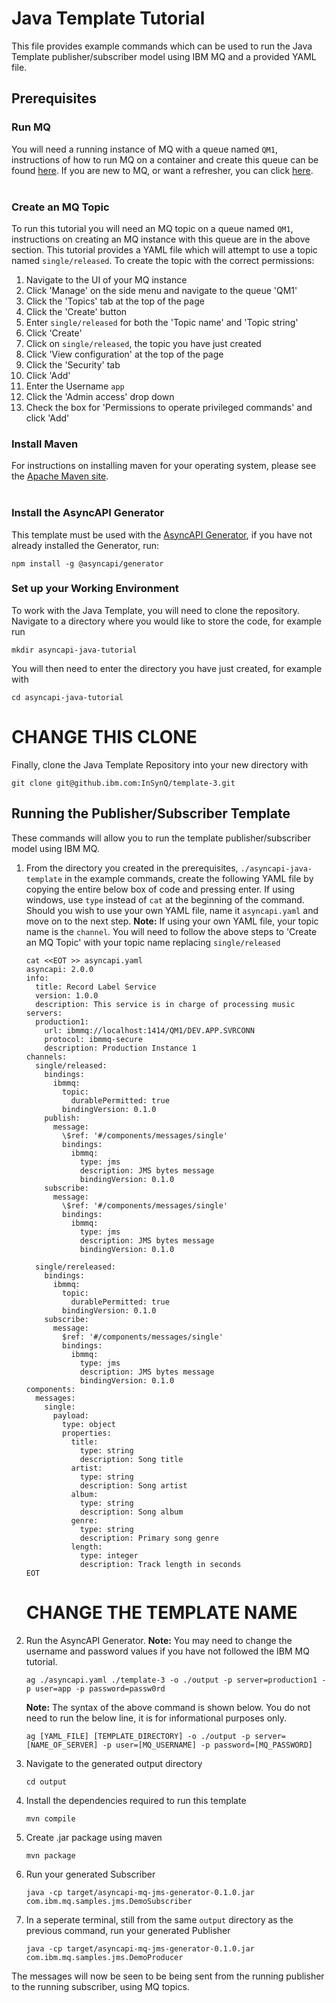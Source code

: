 Java Template Tutorial
===

This file provides example commands which can be used to run the Java Template publisher/subscriber model using IBM MQ and a provided YAML file.

## Prerequisites

### Run MQ
You will need a running instance of MQ with a queue named `QM1`, instructions of how to run MQ on a container and create this queue can be found [here](https://developer.ibm.com/tutorials/mq-connect-app-queue-manager-containers/). If you are new to MQ, or want a refresher, you can click [here](https://ibm.biz/learn-mq).
<br></br>

### Create an MQ Topic
To run this tutorial you will need an MQ topic on a queue named `QM1`, instructions on creating an MQ instance with this queue are in the above section. This tutorial provides a YAML file which will attempt to use a topic named `single/released`. To create the topic with the correct permissions:
1. Navigate to the UI of your MQ instance
2. Click 'Manage' on the side menu and navigate to the queue 'QM1'
3. Click the 'Topics' tab at the top of the page
4. Click the 'Create' button
5. Enter `single/released` for both the 'Topic name' and 'Topic string'
6. Click 'Create'
7. Click on `single/released`, the topic you have just created
8. Click 'View configuration' at the top of the page
9. Click the 'Security' tab
10. Click 'Add'
11. Enter the Username `app`
12. Click the 'Admin access' drop down
13. Check the box for 'Permissions to operate privileged commands' and click 'Add'

### Install Maven
For instructions on installing maven for your operating system, please see the [Apache Maven site](https://maven.apache.org/install.html).
<br></br>

### Install the AsyncAPI Generator
This template must be used with the [AsyncAPI Generator](https://github.com/asyncapi/generator/), if you have not already installed the Generator, run:
```
npm install -g @asyncapi/generator
```
### Set up your Working Environment
To work with the Java Template, you will need to clone the repository. Navigate to a directory where you would like to store the code, for example run
```
mkdir asyncapi-java-tutorial
```
You will then need to enter the directory you have just created, for example with
```
cd asyncapi-java-tutorial
```
# CHANGE THIS CLONE
Finally, clone the Java Template Repository into your new directory with
```
git clone git@github.ibm.com:InSynQ/template-3.git
```

## Running the Publisher/Subscriber Template
These commands will allow you to run the template publisher/subscriber model using IBM MQ. 
1. From the directory you created in the prerequisites, `./asyncapi-java-template` in the example commands, create the following YAML file by copying the entire below box of code and pressing enter. If using windows, use `type` instead of `cat` at the beginning of the command. Should you wish to use your own YAML file, name it `asyncapi.yaml` and move on to the next step. **Note:** If using your own YAML file, your topic name is the `channel`. You will need to follow the above steps to 'Create an MQ Topic' with your topic name replacing `single/released`
    ```
    cat <<EOT >> asyncapi.yaml
    asyncapi: 2.0.0
    info:
      title: Record Label Service
      version: 1.0.0
      description: This service is in charge of processing music
    servers:
      production1:
        url: ibmmq://localhost:1414/QM1/DEV.APP.SVRCONN
        protocol: ibmmq-secure
        description: Production Instance 1
    channels:
      single/released:
        bindings:
          ibmmq:
            topic:
              durablePermitted: true
            bindingVersion: 0.1.0
        publish: 
          message:
            \$ref: '#/components/messages/single'
            bindings:
              ibmmq:
                type: jms
                description: JMS bytes message
                bindingVersion: 0.1.0
        subscribe:
          message:
            \$ref: '#/components/messages/single'
            bindings:
              ibmmq:
                type: jms
                description: JMS bytes message
                bindingVersion: 0.1.0

      single/rereleased:
        bindings:
          ibmmq:
            topic:
              durablePermitted: true
            bindingVersion: 0.1.0
        subscribe:
          message:
            $ref: '#/components/messages/single'
            bindings:
              ibmmq:
                type: jms
                description: JMS bytes message
                bindingVersion: 0.1.0
    components:
      messages:
        single:
          payload:
            type: object
            properties:
              title:
                type: string
                description: Song title
              artist:
                type: string
                description: Song artist
              album:
                type: string
                description: Song album
              genre:
                type: string
                description: Primary song genre
              length:
                type: integer
                description: Track length in seconds
    EOT
    ```
    # CHANGE THE TEMPLATE NAME
2. Run the AsyncAPI Generator. **Note:** You may need to change the username and password values if you have not followed the IBM MQ tutorial.
    ```
    ag ./asyncapi.yaml ./template-3 -o ./output -p server=production1 -p user=app -p password=passw0rd
    ```
    **Note:** The syntax of the above command is shown below. You do not need to run the below line, it is for informational purposes only.
    ```
    ag [YAML_FILE] [TEMPLATE_DIRECTORY] -o ./output -p server=[NAME_OF_SERVER] -p user=[MQ_USERNAME] -p password=[MQ_PASSWORD]
    ```
3. Navigate to the generated output directory
    ```
    cd output
    ```
4. Install the dependencies required to run this template
    ```
    mvn compile 
    ```
5. Create .jar package using maven
    ```
    mvn package
    ```
6. Run your generated Subscriber
    ```
    java -cp target/asyncapi-mq-jms-generator-0.1.0.jar com.ibm.mq.samples.jms.DemoSubscriber
    ```
7. In a seperate terminal, still from the same `output` directory as the previous command, run your generated Publisher   
    ```
    java -cp target/asyncapi-mq-jms-generator-0.1.0.jar com.ibm.mq.samples.jms.DemoProducer
    ```

The messages will now be seen to be being sent from the running publisher to the running subscriber, using MQ topics.
